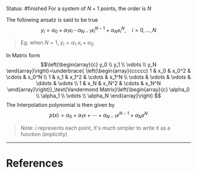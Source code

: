 Status: #finished 
For a system of $N+1$ points, the order is $N$

The following ansatz is said to be true
$$
y_i=\alpha_0+ \alpha_1 x_i \cdots \alpha_{N-1} x_i^{N-1} +  \alpha_N x_i^N, \quad i=0, \ldots, N
$$
> Eg. when $N=1$, $y_i=\alpha_1\ x_i+\alpha_0$
> 

In Matrix form
$$\left(\begin{array}{c}
y_0 \\
y_1 \\
\vdots \\
y_N
\end{array}\right)=\underbrace{
\left(\begin{array}{ccccc}
1 & x_0 & x_0^2 & \cdots & x_0^N \\
1 & x_1 & x_1^2 & \cdots & x_1^N \\
\vdots & \vdots & \vdots & \ddots & \vdots \\
1 & x_N & x_N^2 & \cdots & x_N^N
\end{array}\right)}_\text{Vandermond Matrix}\left(\begin{array}{c}
\alpha_0 \\
\alpha_1 \\
\vdots \\
\alpha_N
\end{array}\right)
$$
The Interpolation polynomial is then given by 
$$
p(x)=\alpha_0+\alpha_1 x+\cdots +\alpha_{N-1} x^{N-1}+\alpha_N x^N
$$
> Note: $i$ represents each point, it's much simpler to write it as a function (implicitly)







---
# References
